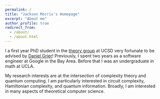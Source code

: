```yaml
---
permalink: /
title: "Jackson Morris's Homepage"
excerpt: "About me"
author_profile: true
redirect_from: 
  - /about/
  - /about.html
---
```

     
I a first year PhD student in the [theory group](https://cstheory.ucsd.edu/home.html) at UCSD very fortunate to be advised by [Daniel Grier](https://danielgrier.com/)! Previously, I spent two years as a software engineer at Google in the Bay Area. Before that I was an undergraduate in math at UCLA.

My research interests are at the intersection of complexity theory and quantum computing. I am particularly interested in circuit complexity, Hamiltonian complexity, and quantum information. Broadly, I am interested in many aspects of theoretical computer science.
